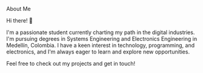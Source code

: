 About Me

Hi there! 👋

I'm a passionate student currently charting my path in the digital industries. I'm pursuing degrees in Systems Engineering and Electronics Engineering in Medellín, Colombia. I have a keen interest in technology, programming, and electronics, and I'm always eager to learn and explore new opportunities.

Feel free to check out my projects and get in touch!
